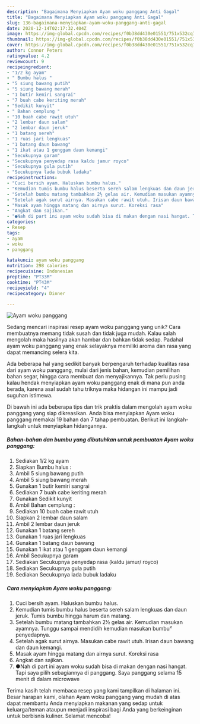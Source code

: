 ```yaml
---
description: "Bagaimana Menyiapkan Ayam woku panggang Anti Gagal"
title: "Bagaimana Menyiapkan Ayam woku panggang Anti Gagal"
slug: 136-bagaimana-menyiapkan-ayam-woku-panggang-anti-gagal
date: 2020-12-14T02:17:32.404Z
image: https://img-global.cpcdn.com/recipes/f0b38dd430e01551/751x532cq70/ayam-woku-panggang-foto-resep-utama.jpg
thumbnail: https://img-global.cpcdn.com/recipes/f0b38dd430e01551/751x532cq70/ayam-woku-panggang-foto-resep-utama.jpg
cover: https://img-global.cpcdn.com/recipes/f0b38dd430e01551/751x532cq70/ayam-woku-panggang-foto-resep-utama.jpg
author: Connor Peters
ratingvalue: 4.2
reviewcount: 9
recipeingredient:
- "1/2 kg ayam"
- " Bumbu halus "
- "5 siung bawang putih"
- "5 siung bawang merah"
- "1 butir kemiri sangrai"
- "7 buah cabe keriting merah"
- "Sedikit kunyit"
- " Bahan cemplung "
- "10 buah cabe rawit utuh"
- "2 lembar daun salam"
- "2 lembar daun jeruk"
- "1 batang sereh"
- "1 ruas jari lengkuas"
- "1 batang daun bawang"
- "1 ikat atau 1 genggam daun kemangi"
- "Secukupnya garam"
- "Secukupnya penyedap rasa kaldu jamur royco"
- "Secukupnya gula putih"
- "Secukupnya lada bubuk ladaku"
recipeinstructions:
- "Cuci bersih ayam. Haluskan bumbu halus."
- "Kemudian tumis bumbu halus beserta sereh salam lengkuas dan daun jeruk. Tumis bumbu hingga harum dan matang."
- "Setelah bumbu matang tambahkan 2½ gelas air. Kemudian masukan ayamnya. Tunggu sampai mendidih kemudian masukan bumbu² penyedapnya."
- "Setelah agak surut airnya. Masukan cabe rawit utuh. Irisan daun bawang dan daun kemangi."
- "Masak ayam hingga matang dan airnya surut. Koreksi rasa"
- "Angkat dan sajikan."
- "●Nah di part ini ayam woku sudah bisa di makan dengan nasi hangat. Tapi saya pilih sebagiannya di panggang. Saya panggang selama 15 menit di dalam microwave"
categories:
- Resep
tags:
- ayam
- woku
- panggang

katakunci: ayam woku panggang 
nutrition: 298 calories
recipecuisine: Indonesian
preptime: "PT33M"
cooktime: "PT43M"
recipeyield: "4"
recipecategory: Dinner

---
```



![Ayam woku panggang](https://img-global.cpcdn.com/recipes/f0b38dd430e01551/751x532cq70/ayam-woku-panggang-foto-resep-utama.jpg)

Sedang mencari inspirasi resep ayam woku panggang yang unik? Cara membuatnya memang tidak susah dan tidak juga mudah. Kalau salah mengolah maka hasilnya akan hambar dan bahkan tidak sedap. Padahal ayam woku panggang yang enak selayaknya memiliki aroma dan rasa yang dapat memancing selera kita.

Ada beberapa hal yang sedikit banyak berpengaruh terhadap kualitas rasa dari ayam woku panggang, mulai dari jenis bahan, kemudian pemilihan bahan segar, hingga cara membuat dan menyajikannya. Tak perlu pusing kalau hendak menyiapkan ayam woku panggang enak di mana pun anda berada, karena asal sudah tahu triknya maka hidangan ini mampu jadi suguhan istimewa.




Di bawah ini ada beberapa tips dan trik praktis dalam mengolah ayam woku panggang yang siap dikreasikan. Anda bisa menyiapkan Ayam woku panggang memakai 19 bahan dan 7 tahap pembuatan. Berikut ini langkah-langkah untuk menyiapkan hidangannya.

<!--inarticleads1-->

##### Bahan-bahan dan bumbu yang dibutuhkan untuk pembuatan Ayam woku panggang:

1. Sediakan 1/2 kg ayam
1. Siapkan  Bumbu halus :
1. Ambil 5 siung bawang putih
1. Ambil 5 siung bawang merah
1. Gunakan 1 butir kemiri sangrai
1. Sediakan 7 buah cabe keriting merah
1. Gunakan Sedikit kunyit
1. Ambil  Bahan cemplung :
1. Sediakan 10 buah cabe rawit utuh
1. Siapkan 2 lembar daun salam
1. Ambil 2 lembar daun jeruk
1. Gunakan 1 batang sereh
1. Gunakan 1 ruas jari lengkuas
1. Gunakan 1 batang daun bawang
1. Gunakan 1 ikat atau 1 genggam daun kemangi
1. Ambil Secukupnya garam
1. Sediakan Secukupnya penyedap rasa (kaldu jamur/ royco)
1. Sediakan Secukupnya gula putih
1. Sediakan Secukupnya lada bubuk ladaku




<!--inarticleads2-->

##### Cara menyiapkan Ayam woku panggang:

1. Cuci bersih ayam. Haluskan bumbu halus.
1. Kemudian tumis bumbu halus beserta sereh salam lengkuas dan daun jeruk. Tumis bumbu hingga harum dan matang.
1. Setelah bumbu matang tambahkan 2½ gelas air. Kemudian masukan ayamnya. Tunggu sampai mendidih kemudian masukan bumbu² penyedapnya.
1. Setelah agak surut airnya. Masukan cabe rawit utuh. Irisan daun bawang dan daun kemangi.
1. Masak ayam hingga matang dan airnya surut. Koreksi rasa
1. Angkat dan sajikan.
1. ●Nah di part ini ayam woku sudah bisa di makan dengan nasi hangat. Tapi saya pilih sebagiannya di panggang. Saya panggang selama 15 menit di dalam microwave




Terima kasih telah membaca resep yang kami tampilkan di halaman ini. Besar harapan kami, olahan Ayam woku panggang yang mudah di atas dapat membantu Anda menyiapkan makanan yang sedap untuk keluarga/teman ataupun menjadi inspirasi bagi Anda yang berkeinginan untuk berbisnis kuliner. Selamat mencoba!

